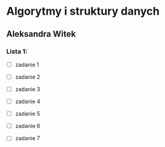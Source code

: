 # Algorytmy i struktury danych

## Aleksandra Witek
 
### Lista 1:
 
 - [ ] zadanie 1
 - [ ] zadanie 2
 - [ ] zadanie 3
 - [ ] zadanie 4
 - [ ] zadanie 5
 - [ ] zadanie 6
 - [ ] zadanie 7

